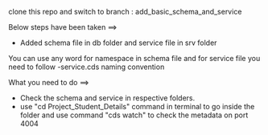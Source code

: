 clone this repo and switch to branch : add_basic_schema_and_service

Below steps have been taken ==>
* Added schema file in db folder and service file in srv folder

You can use any word for namespace in schema file 
and for service file you need to follow <namespace name>-service.cds naming convention

What you need to do ==>
* Check the schema and service in respective folders.
* use "cd Project_Student_Details" command in terminal to go inside the folder and use command "cds watch" to check the metadata on port 4004 
